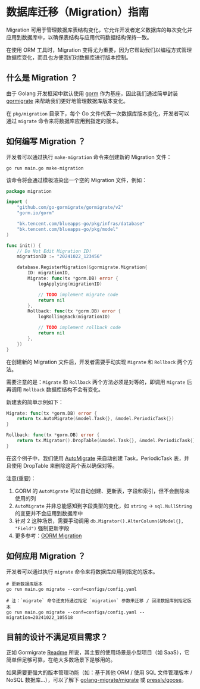 # 数据库迁移（Migration）指南

Migration 可用于管理数据库表结构变化，它允许开发者定义数据库的每次变化并应用到数据库中，以确保表结构与应用代码数据结构保持一致。

在使用 ORM 工具时，Migration 变得尤为重要，因为它帮助我们以编程方式管理数据库变化，而且也方便我们对数据库进行版本控制。

## 什么是 Migration ？

由于 Golang 开发框架中默认使用 [gorm](https://github.com/go-gorm/gorm) 作为基座，因此我们通过简单封装 [gormigrate](https://github.com/go-gormigrate/gormigrate) 来帮助我们更好地管理数据库版本变化。

在 `pkg/migration` 目录下，每个 Go 文件代表一次数据库版本变化，开发者可以通过 `migrate` 命令来将数据库应用到指定的版本。

## 如何编写 Migration ？

开发者可以通过执行 `make-migration` 命令来创建新的 Migration 文件：

```shell
go run main.go make-migration
```

该命令将会通过模板渲染出一个空的 Migration 文件，例如：

```go
package migration

import (
    "github.com/go-gormigrate/gormigrate/v2"
    "gorm.io/gorm"

    "bk.tencent.com/blueapps-go/pkg/infras/database"
    "bk.tencent.com/blueapps-go/pkg/model"
)

func init() {
	// Do Not Edit Migration ID!
	migrationID := "20241022_123456"

	database.RegisterMigration(&gormigrate.Migration{
		ID: migrationID,
		Migrate: func(tx *gorm.DB) error {
			logApplying(migrationID)

			// TODO implement migrate code
			return nil
		},
		Rollback: func(tx *gorm.DB) error {
			logRollingBack(migrationID)

			// TODO implement rollback code
			return nil
		},
	})
}
```

在创建新的 Migration 文件后，开发者需要手动实现 `Migrate` 和 `Rollback` 两个方法。

需要注意的是：`Migrate` 和 `Rollback` 两个方法必须是对等的，即调用 `Migrate` 后再调用 `Rollback` 数据库结构不会有变化。

新建表的简单示例如下：

```go
Migrate: func(tx *gorm.DB) error {
    return tx.AutoMigrate(&model.Task{}, &model.PeriodicTask{})
}

Rollback: func(tx *gorm.DB) error {
    return tx.Migrator().DropTable(&model.Task{}, &model.PeriodicTask{})
}
```

在这个例子中，我们使用 [AutoMigrate](https://gorm.io/docs/migration.html#Auto-Migration) 来自动创建 Task，PeriodicTask 表，并且使用 DropTable 来删除这两个表以确保对等。

注意(重要)：
1. GORM 的 `AutoMigrate` 可以自动创建、更新表，字段和索引，但不会删除未使用的列 
2. `AutoMigrate` 并非总能感知到字段类型的变化，如 `string` -> `sql.NullString` 的变更并不会应用到数据库中 
3. 针对 2 这种场景，需要手动调用 `db.Migrator().AlterColumn(&Model{}, "Field")` 强制更新字段
4. 更多参考：[GORM Migration](https://gorm.io/docs/migration.html)

## 如何应用 Migration ？

开发者可以通过执行 `migrate` 命令来将数据库应用到指定的版本。

```shell
# 更新数据库版本
go run main.go migrate --conf=configs/config.yaml

# 注：`migrate` 命令还支持通过指定 `migration` 参数来迁移 / 回滚数据库到指定版本
go run main.go migrate --conf=configs/config.yaml --migration=20241022_105518
```

## 目前的设计不满足项目需求？

正如 Gormigrate [Readme](https://github.com/go-gormigrate/gormigrate?tab=readme-ov-file#who-is-gormigrate-for) 所说，其主要的使用场景是小型项目（如 SaaS），它简单但足够可靠，在绝大多数场景下是够用的。

如果需要更强大的版本管理功能（如：基于其他 ORM / 使用 SQL 文件管理版本 / NoSQL 数据库...），可以了解下  [golang-migrate/migrate](https://github.com/golang-migrate/migrate) 或 [pressly/goose](https://github.com/pressly/goose)。
